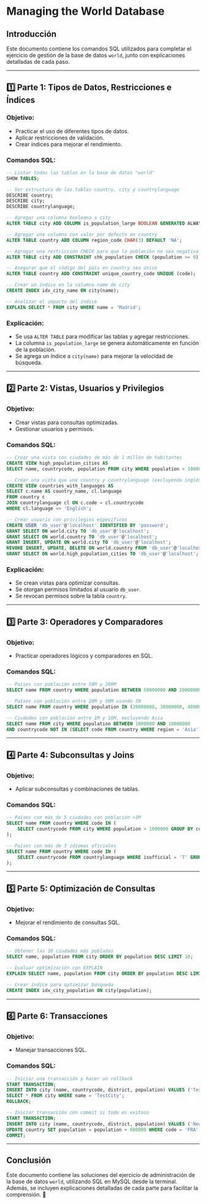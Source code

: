 # **Managing the World Database**

## **Introducción**
Este documento contiene los comandos SQL utilizados para completar el ejercicio de gestión de la base de datos `world`, junto con explicaciones detalladas de cada paso.

---

## **1️⃣ Parte 1: Tipos de Datos, Restricciones e Índices**
### **Objetivo:**
- Practicar el uso de diferentes tipos de datos.
- Aplicar restricciones de validación.
- Crear índices para mejorar el rendimiento.

### **Comandos SQL:**
```sql
-- Listar todas las tablas en la base de datos "world"
SHOW TABLES;

-- Ver estructura de las tablas country, city y countrylanguage
DESCRIBE country;
DESCRIBE city;
DESCRIBE countrylanguage;

-- Agregar una columna booleana a city
ALTER TABLE city ADD COLUMN is_population_large BOOLEAN GENERATED ALWAYS AS (population > 1000000) STORED;

-- Agregar una columna con valor por defecto en country
ALTER TABLE country ADD COLUMN region_code CHAR(3) DEFAULT 'NA';

-- Agregar una restricción CHECK para que la población no sea negativa
ALTER TABLE city ADD CONSTRAINT chk_population CHECK (population >= 0);

-- Asegurar que el código del país en country sea único
ALTER TABLE country ADD CONSTRAINT unique_country_code UNIQUE (code);

-- Crear un índice en la columna name de city
CREATE INDEX idx_city_name ON city(name);

-- Analizar el impacto del índice
EXPLAIN SELECT * FROM city WHERE name = 'Madrid';
```
### **Explicación:**
- Se usa `ALTER TABLE` para modificar las tablas y agregar restricciones.
- La columna `is_population_large` se genera automáticamente en función de la población.
- Se agrega un índice a `city(name)` para mejorar la velocidad de búsqueda.

---

## **2️⃣ Parte 2: Vistas, Usuarios y Privilegios**
### **Objetivo:**
- Crear vistas para consultas optimizadas.
- Gestionar usuarios y permisos.

### **Comandos SQL:**
```sql
-- Crear una vista con ciudades de más de 1 millón de habitantes
CREATE VIEW high_population_cities AS 
SELECT name, countrycode, population FROM city WHERE population > 1000000;

-- Crear una vista que une country y countrylanguage (excluyendo inglés)
CREATE VIEW countries_with_languages AS
SELECT c.name AS country_name, cl.language 
FROM country c 
JOIN countrylanguage cl ON c.code = cl.countrycode
WHERE cl.language <> 'English';

-- Crear usuario con privilegios específicos
CREATE USER 'db_user'@'localhost' IDENTIFIED BY 'password';
GRANT SELECT ON world.city TO 'db_user'@'localhost';
GRANT SELECT ON world.country TO 'db_user'@'localhost';
GRANT INSERT, UPDATE ON world.city TO 'db_user'@'localhost';
REVOKE INSERT, UPDATE, DELETE ON world.country FROM 'db_user'@'localhost';
GRANT SELECT ON world.high_population_cities TO 'db_user'@'localhost';
```
### **Explicación:**
- Se crean vistas para optimizar consultas.
- Se otorgan permisos limitados al usuario `db_user`.
- Se revocan permisos sobre la tabla `country`.

---

## **3️⃣ Parte 3: Operadores y Comparadores**
### **Objetivo:**
- Practicar operadores lógicos y comparadores en SQL.

### **Comandos SQL:**
```sql
-- Países con población entre 50M y 200M
SELECT name FROM country WHERE population BETWEEN 50000000 AND 200000000;

-- Países con población entre 20M y 50M usando IN
SELECT name FROM country WHERE population IN (20000000, 30000000, 40000000, 50000000);

-- Ciudades con población entre 1M y 10M, excluyendo Asia
SELECT name FROM city WHERE population BETWEEN 1000000 AND 10000000 
AND countrycode NOT IN (SELECT code FROM country WHERE region = 'Asia');
```
---

## **4️⃣ Parte 4: Subconsultas y Joins**
### **Objetivo:**
- Aplicar subconsultas y combinaciones de tablas.

### **Comandos SQL:**
```sql
-- Países con más de 5 ciudades con población >1M
SELECT name FROM country WHERE code IN (
    SELECT countrycode FROM city WHERE population > 1000000 GROUP BY countrycode HAVING COUNT(*) > 5
);

-- Países con más de 3 idiomas oficiales
SELECT name FROM country WHERE code IN (
    SELECT countrycode FROM countrylanguage WHERE isofficial = 'T' GROUP BY countrycode HAVING COUNT(*) > 3
);
```
---

## **5️⃣ Parte 5: Optimización de Consultas**
### **Objetivo:**
- Mejorar el rendimiento de consultas SQL.

### **Comandos SQL:**
```sql
-- Obtener las 10 ciudades más pobladas
SELECT name, population FROM city ORDER BY population DESC LIMIT 10;

-- Evaluar optimización con EXPLAIN
EXPLAIN SELECT name, population FROM city ORDER BY population DESC LIMIT 10;

-- Crear índice para optimizar búsqueda
CREATE INDEX idx_city_population ON city(population);
```
---

## **6️⃣ Parte 6: Transacciones**
### **Objetivo:**
- Manejar transacciones SQL.

### **Comandos SQL:**
```sql
-- Iniciar una transacción y hacer un rollback
START TRANSACTION;
INSERT INTO city (name, countrycode, district, population) VALUES ('TestCity', 'ESP', 'Madrid', 500000);
SELECT * FROM city WHERE name = 'TestCity';
ROLLBACK;

-- Iniciar transacción con commit si todo es exitoso
START TRANSACTION;
INSERT INTO city (name, countrycode, district, population) VALUES ('NewCity', 'FRA', 'Paris', 600000);
UPDATE country SET population = population + 600000 WHERE code = 'FRA';
COMMIT;
```

---

## **Conclusión**
Este documento contiene las soluciones del ejercicio de administración de la base de datos `world`, utilizando SQL en MySQL desde la terminal. Además, se incluyen explicaciones detalladas de cada parte para facilitar la comprensión. 🚀
